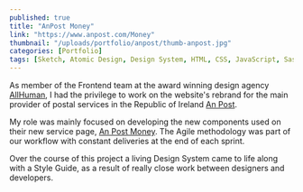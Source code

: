 ```yaml
---
published: true
title: "AnPost Money"
link: "https://www.anpost.com/Money"
thumbnail: "/uploads/portfolio/anpost/thumb-anpost.jpg"
categories: [Portfolio]
tags: [Sketch, Atomic Design, Design System, HTML, CSS, JavaScript, Sass, Grunt, Responsive Web Design, Agile, Scrum]
---
```


As member of the Frontend team at the award winning design agency [AllHuman][AH],
I had the privilege to work on the website's rebrand for the main provider of
postal services in the Republic of Ireland [An Post][AP].

My role was mainly focused on developing the new components used on their new
service page, [An Post Money][AM]. The Agile methodology was part of our
workflow with constant deliveries at the end of each sprint.

Over the course of this project a living Design System came to life along with a
Style Guide, as a result of really close work between designers and developers.

[AH]: https://allhuman.com/work/an-post "AllHuman – Award Wining Design Agency"
[AP]: https://anpost.ie "An Post – An Post for postal, retail and financial services"
[AM]: https://www.anpost.com/Money "An Post – An Post Money Current Account"
